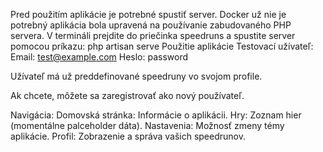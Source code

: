 Pred použitím aplikácie je potrebné spustiť server.
Docker už nie je potrebný aplikácia bola upravená na používanie zabudovaného PHP servera.
V termináli prejdite do priečinka speedruns a spustite server pomocou príkazu:
    php artisan serve
Použitie aplikácie
  Testovací užívateľ:
   Email: test@example.com
   Heslo: password

Užívateľ má už preddefinované speedruny vo svojom profile.

Ak chcete, môžete sa zaregistrovať ako nový používateľ.

Navigácia:
  Domovská stránka: Informácie o aplikácii.
  Hry: Zoznam hier (momentálne palceholder dáta).
  Nastavenia: Možnosť zmeny témy aplikácie.
  Profil: Zobrazenie a správa vašich speedrunov.

